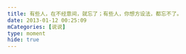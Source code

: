 ```yaml
---
title: 有些人，在不经意间，就忘了；有些人，你想方设法，都忘不了。
date: 2013-01-12 00:25:09
mCategories: [说说]
type: moment
hide: true
---
```



